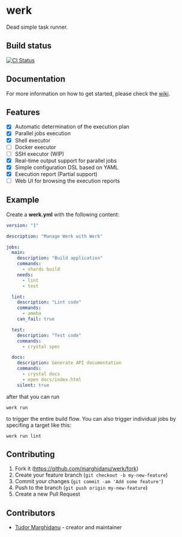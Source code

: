 # werk

Dead simple task runner.

## Build status

[![CI Status](https://github.com/marghidanu/werk/workflows/CI/badge.svg)](https://github.com/marghidanu/werk/actions)

## Documentation

For more information on how to get started, please check the [wiki](https://github.com/marghidanu/werk/wiki/Usage).

## Features

- [x] Automatic determination of the execution plan
- [x] Parallel jobs execution
- [x] Shell executor
- [ ] Docker executor
- [ ] SSH executor (WIP)
- [x] Real-time output support for parallel jobs
- [x] Simple configuration DSL based on YAML
- [x] Execution report (Partial support)
- [ ] Web UI for browsing the execution reports

## Example

Create a **werk.yml** with the following content:

```yaml
version: "1"

description: "Manage Werk with Werk"

jobs:
  main:
    description: "Build application"
    commands:
      - shards build
    needs:
      - lint
      - test

  lint:
    description: "Lint code"
    commands:
      - ameba
    can_fail: true

  test:
    description: "Test code"
    commands:
      - crystal spec

  docs:
    description: Generate API documentation
    commands:
      - crystal docs
      - open docs/index.html
    silent: true
```

after that you can run

```
werk run
```

to trigger the entire build flow. You can also trigger individual jobs by specifing a target like this:

```
werk run lint
```

## Contributing

1. Fork it (<https://github.com/marghidanu/werk/fork>)
2. Create your feature branch (`git checkout -b my-new-feature`)
3. Commit your changes (`git commit -am 'Add some feature'`)
4. Push to the branch (`git push origin my-new-feature`)
5. Create a new Pull Request

## Contributors

- [Tudor Marghidanu](https://github.com/marghidanu) - creator and maintainer
